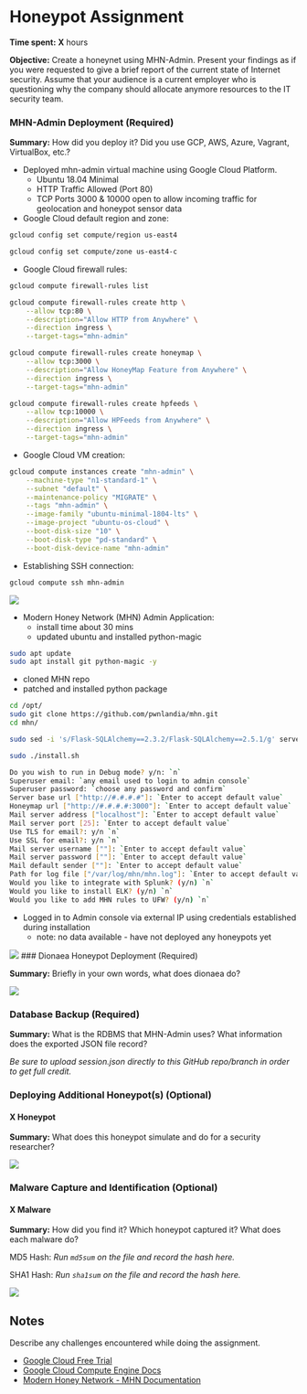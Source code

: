 # Honeypot Assignment

**Time spent:** **X** hours

**Objective:** Create a honeynet using MHN-Admin. Present your findings as if you were requested to give a brief report of the current state of Internet security. Assume that your audience is a current employer who is questioning why the company should allocate anymore resources to the IT security team.

### MHN-Admin Deployment (Required)

**Summary:** How did you deploy it? Did you use GCP, AWS, Azure, Vagrant, VirtualBox, etc.?
- Deployed mhn-admin virtual machine using Google Cloud Platform. 
  - Ubuntu 18.04 Minimal
  - HTTP Traffic Allowed (Port 80)
  - TCP Ports 3000 & 10000 open to allow incoming traffic for geolocation and honeypot sensor data
- Google Cloud default region and zone:
```bash
gcloud config set compute/region us-east4

gcloud config set compute/zone us-east4-c
```
- Google Cloud firewall rules:
```bash
gcloud compute firewall-rules list

gcloud compute firewall-rules create http \
    --allow tcp:80 \
    --description="Allow HTTP from Anywhere" \
    --direction ingress \
    --target-tags="mhn-admin"

gcloud compute firewall-rules create honeymap \
    --allow tcp:3000 \
    --description="Allow HoneyMap Feature from Anywhere" \
    --direction ingress \
    --target-tags="mhn-admin"

gcloud compute firewall-rules create hpfeeds \
    --allow tcp:10000 \
    --description="Allow HPFeeds from Anywhere" \
    --direction ingress \
    --target-tags="mhn-admin"
```
- Google Cloud VM creation:
```bash
gcloud compute instances create "mhn-admin" \
    --machine-type "n1-standard-1" \
    --subnet "default" \
    --maintenance-policy "MIGRATE" \
    --tags "mhn-admin" \
    --image-family "ubuntu-minimal-1804-lts" \
    --image-project "ubuntu-os-cloud" \
    --boot-disk-size "10" \
    --boot-disk-type "pd-standard" \
    --boot-disk-device-name "mhn-admin"
```
- Establishing SSH connection:
```bash
gcloud compute ssh mhn-admin
```

<img src="mhn-admin.gif">

- Modern Honey Network (MHN) Admin Application:
  - install time about 30 mins
  - updated ubuntu and installed python-magic
```bash
sudo apt update
sudo apt install git python-magic -y
```
  - cloned MHN repo
  - patched and installed python package
```bash
cd /opt/
sudo git clone https://github.com/pwnlandia/mhn.git
cd mhn/

sudo sed -i 's/Flask-SQLAlchemy==2.3.2/Flask-SQLAlchemy==2.5.1/g' server/requirements.txt

sudo ./install.sh
```
```bash
Do you wish to run in Debug mode? y/n: `n`
Superuser email: `any email used to login to admin console`
Superuser password: `choose any password and confirm`
Server base url ["http://#.#.#.#"]: `Enter to accept default value`
Honeymap url ["http://#.#.#.#:3000"]: `Enter to accept default value`
Mail server address ["localhost"]: `Enter to accept default value`
Mail server port [25]: `Enter to accept default value`
Use TLS for email?: y/n `n`
Use SSL for email?: y/n `n`
Mail server username [""]: `Enter to accept default value`
Mail server password [""]: `Enter to accept default value`
Mail default sender [""]: `Enter to accept default value`
Path for log file ["/var/log/mhn/mhn.log"]: `Enter to accept default value`
Would you like to integrate with Splunk? (y/n) `n`
Would you like to install ELK? (y/n) `n`
Would you like to add MHN rules to UFW? (y/n) `n`
```
  - Logged in to Admin console via external IP using credentials established during installation
    - note: no data available - have not deployed any honeypots yet

<img src="mhn-admin-application.gif">
### Dionaea Honeypot Deployment (Required)

**Summary:** Briefly in your own words, what does dionaea do?

<img src="dionaea-honeypot.gif">

### Database Backup (Required) 

**Summary:** What is the RDBMS that MHN-Admin uses? What information does the exported JSON file record?

*Be sure to upload session.json directly to this GitHub repo/branch in order to get full credit.*

### Deploying Additional Honeypot(s) (Optional)

#### X Honeypot

**Summary:** What does this honeypot simulate and do for a security researcher?

<img src="x-honeypot.gif">

### Malware Capture and Identification (Optional)

#### X Malware

**Summary:** How did you find it? Which honeypot captured it? What does each malware do?

MD5 Hash: *Run `md5sum` on the file and record the hash here.*

SHA1 Hash: *Run `sha1sum` on the file and record the hash here.*

<img src="x-malware.gif">

## Notes

Describe any challenges encountered while doing the assignment.
- [Google Cloud Free Trial](https://cloud.google.com/free/)
- [Google Cloud Compute Engine Docs](https://cloud.google.com/compute/docs)
- [Modern Honey Network - MHN Documentation](https://github.com/pwnlandia/mhn)